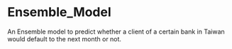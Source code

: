 # Ensemble_Model
An Ensemble model to predict whether a client of a certain bank in Taiwan would default to the next month or not.
